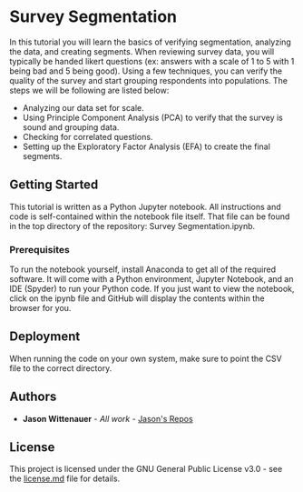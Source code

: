 # Survey Segmentation

In this tutorial you will learn the basics of verifying segmentation, analyzing the data, and creating segments. When reviewing survey data, you will typically be handed likert questions (ex: answers with a scale of 1 to 5 with 1 being bad and 5 being good). Using a few techniques, you can verify the quality of the survey and start grouping respondents into populations. The steps we will be following are listed below:
* Analyzing our data set for scale.
* Using Principle Component Analysis (PCA) to verify that the survey is sound and grouping data.
* Checking for correlated questions.
* Setting up the Exploratory Factor Analysis (EFA) to create the final segments.

## Getting Started

This tutorial is written as a Python Jupyter notebook. All instructions and code is self-contained within the notebook file itself. That file can be found in the top directory of the repository: Survey Segmentation.ipynb.

### Prerequisites

To run the notebook yourself, install Anaconda to get all of the required software. It will come with a Python environment, Jupyter Notebook, and an IDE (Spyder) to run your Python code. If you just want to view the notebook, click on the ipynb file and GitHub will display the contents within the browser for you.

## Deployment

When running the code on your own system, make sure to point the CSV file to the correct directory.

## Authors

* **Jason Wittenauer** - *All work* - [Jason's Repos](https://github.com/jasonwi1202)

## License

This project is licensed under the GNU General Public License v3.0 - see the [license.md](license.md) file for details.
